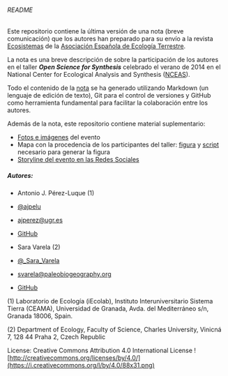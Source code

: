 ###### README

Este repositorio contiene la última versión de una nota (breve comunicación) que los autores han preparado para su envío a la revista [Ecosistemas](http://www.revistaecosistemas.net/) de la [Asociación Española de Ecología Terrestre](http://www.aeet.org/). 

La nota es una breve descripción de sobre la participación de los autores en el taller ***Open Science for Synthesis*** celebrado el verano de 2014 en el National Center for Ecological Analysis and Synthesis ([NCEAS](https://www.nceas.ucsb.edu/OSS)).

Todo el contenido de la [nota](https://github.com/ajpelu/nota_ECOSISTEMAS/blob/master/notaECO.md) se ha generado utilizando Markdown (un lenguaje de edición de texto), Git para el control de versiones y GitHub como herramienta fundamental para facilitar la colaboración entre los autores.

Además de la nota, este repositorio contiene material suplementario: 

* [Fotos e imágenes](https://github.com/ajpelu/nota_ECOSISTEMAS/tree/master/images) del evento
* Mapa con la procedencia de los participantes del taller: [figura](https://raw.githubusercontent.com/ajpelu/nota_ECOSISTEMAS/master/map_participants_OSS_files/figure-markdown_github/mapPlot.png) y [script](https://github.com/ajpelu/nota_ECOSISTEMAS/blob/master/map_participants_OSS.md) necesario para generar la figura
* [Storyline del evento en las Redes Sociales](http://sfy.co/epA3)


##### Autores:

* Antonio J. Pérez-Luque (1)
 * [@ajpelu](https://twitter.com/ajpelu)
 * [ajperez@ugr.es](mailto:ajperez@ugr.es)
 * [GitHub](https://github.com/ajpelu/)
	
* Sara Varela (2)
 * [@_Sara_Varela](https://twitter.com/_Sara_Varela)
 * [svarela@paleobiogeography.org](mailto:svarela@paleobiogeography.org)
 * [GitHub](https://github.com/SaraVarela)

(1) Laboratorio de Ecología (iEcolab), Instituto Interuniversitario Sistema Tierra (CEAMA), Universidad de Granada, Avda. del Mediterráneo s/n, Granada 18006, Spain.

(2) Department of Ecology, Faculty of Science, Charles University, Vinicná 7, 128 44 Praha 2, Czech Republic


License: Creative Commons Attribution 4.0 International License
![http://creativecommons.org/licenses/by/4.0/](https://i.creativecommons.org/l/by/4.0/88x31.png)
